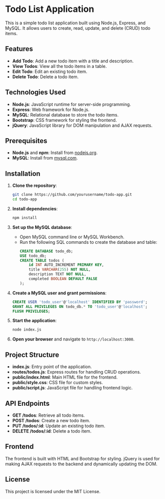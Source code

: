 # Todo List Application

This is a simple todo list application built using Node.js, Express, and MySQL. It allows users to create, read, update, and delete (CRUD) todo items.

## Features

- **Add Todo**: Add a new todo item with a title and description.
- **View Todos**: View all the todo items in a table.
- **Edit Todo**: Edit an existing todo item.
- **Delete Todo**: Delete a todo item.

## Technologies Used

- **Node.js**: JavaScript runtime for server-side programming.
- **Express**: Web framework for Node.js.
- **MySQL**: Relational database to store the todo items.
- **Bootstrap**: CSS framework for styling the frontend.
- **jQuery**: JavaScript library for DOM manipulation and AJAX requests.

## Prerequisites

- **Node.js** and **npm**: Install from [nodejs.org](https://nodejs.org/).
- **MySQL**: Install from [mysql.com](https://www.mysql.com/).

## Installation

1. **Clone the repository**:

   ```bash
   git clone https://github.com/yourusername/todo-app.git
   cd todo-app
   ```

2. **Install dependencies**:

   ```bash
   npm install
   ```

3. **Set up the MySQL database**:

   - Open MySQL command line or MySQL Workbench.
   - Run the following SQL commands to create the database and table:
     ```sql
     CREATE DATABASE todo_db;
     USE todo_db;
     CREATE TABLE todos (
         id INT AUTO_INCREMENT PRIMARY KEY,
         title VARCHAR(255) NOT NULL,
         description TEXT NOT NULL,
         completed BOOLEAN DEFAULT FALSE
     );
     ```

4. **Create a MySQL user and grant permissions**:

   ```sql
   CREATE USER 'todo_user'@'localhost' IDENTIFIED BY 'password';
   GRANT ALL PRIVILEGES ON todo_db.* TO 'todo_user'@'localhost';
   FLUSH PRIVILEGES;
   ```

5. **Start the application**:

   ```bash
   node index.js
   ```

6. **Open your browser** and navigate to `http://localhost:3000`.

## Project Structure

- **index.js**: Entry point of the application.
- **routes/todos.js**: Express routes for handling CRUD operations.
- **public/index.html**: Main HTML file for the frontend.
- **public/style.css**: CSS file for custom styles.
- **public/script.js**: JavaScript file for handling frontend logic.

## API Endpoints

- **GET /todos**: Retrieve all todo items.
- **POST /todos**: Create a new todo item.
- **PUT /todos/:id**: Update an existing todo item.
- **DELETE /todos/:id**: Delete a todo item.

## Frontend

The frontend is built with HTML and Bootstrap for styling. jQuery is used for making AJAX requests to the backend and dynamically updating the DOM.

## License

This project is licensed under the MIT License.
